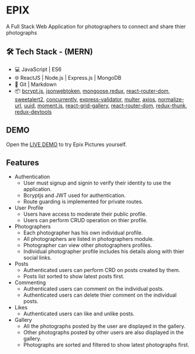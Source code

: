 # EPIX

A Full Stack Web Application for photographers to connect and share thier photographs

## 🛠 Tech Stack - (MERN)

* 💻 JavaScript | ES6
* 🌐 ReactJS | Node.js | Express.js | MongoDB
* 🔧 Git | Markdown
* 📦 [bcrypt.js](https://www.npmjs.com/package/bcryptjs), [jsonwebtoken](https://www.npmjs.com/package/jsonwebtoken), [mongoose](https://www.npmjs.com/package/mongoose),[redux](https://github.com/reduxjs/reduxredux), [react-router-dom](https://www.npmjs.com/package/react-router-dom), [sweetalert2](https://www.npmjs.com/package/sweetalert2), 
[concurrently](https://www.npmjs.com/package/concurrently), [express-validator](https://www.npmjs.com/package/express-validator),
[multer](https://www.npmjs.com/package/multer), [axios](https://www.npmjs.com/package/axios), [normalize-url](https://www.npmjs.com/package/normalize-url), [uuid](https://www.npmjs.com/package/uuid), [moment.js](https://www.npmjs.com/package/moment), [react-grid-gallery](https://www.npmjs.com/package/react-grid-gallery), [react-router-dom](https://www.npmjs.com/package/react-router-dom), [redux-thunk](https://www.npmjs.com/package/redux-thunk), [redux-devtools](https://www.npmjs.com/package/redux-devtools)


## DEMO

Open the [LIVE DEMO](https://epix-pictures.herokuapp.com/) to try Epix Pictures yourself.

## Features

* Authentication
    * User must signup and signin to verify their identity to use the application.
    * Bcryptjs and JWT used for authentication.
    * Route guarding is implemented for private routes.  
* User Profile 
  * Users have access to moderate their public profile.
  * Users can perform CRUD operation on thier profile.
* Photographers
   * Each photographer has his own individual profile.
   * All photographers are listed in photographers module.
   * Photographer can view other photographers profiles.
   * Individual photographer profile includes his details along with thier social links.
* Posts
  * Authenticated users can perform CRD on posts created by them. 
  * Posts list sorted to show latest posts first. 
* Commenting
  * Authenticated users can comment on the individual posts.
  * Authenticated users can delete thier comment on the individual posts.  
* Likes
  * Authenticated users can like and unlike posts.
* Gallery
  * All the photographs posted by the user are displayed in the gallery.
  * Other photographs posted by other users are also displayed in the gallery.
  * Photographs are sorted and filtered to show latest photographs first.
  
 
